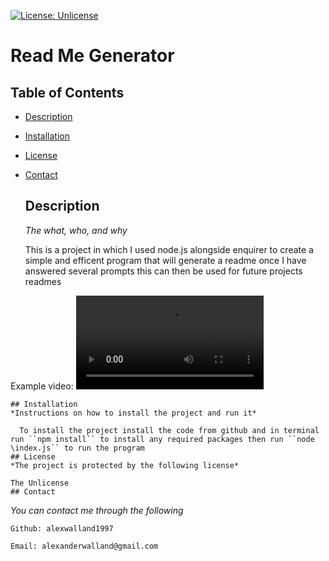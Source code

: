 [![License: Unlicense](https://img.shields.io/badge/license-Unlicense-blue.svg)](http://unlicense.org/) 
# Read Me Generator 
## Table of Contents 
* [Description](#description) 
* [Installation](#installation) 
* [License](#license) 
* [Contact](#contact) 

    ## Description
  
    *The what, who, and why*
  
    This is a project in which I used node.js alongside enquirer to create a simple and efficent program that will generate a readme once I have answered several prompts this can then be used for future projects readmes

Example video: <video src="./example/example.mp4">

    ## Installation
    *Instructions on how to install the project and run it*
  
      To install the project install the code from github and in terminal run ``npm install`` to install any required packages then run ``node \index.js`` to run the program
    ## License
    *The project is protected by the following license*
  
    The Unlicense
    ## Contact
  *You can contact me through the following*
  
    Github: alexwalland1997 

    Email: alexanderwalland@gmail.com
    
